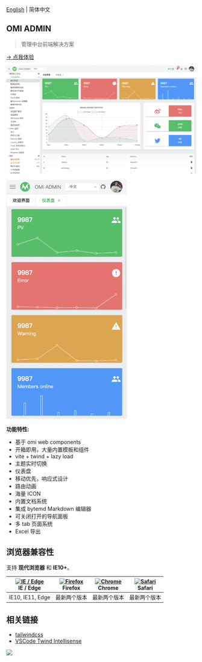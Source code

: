 [English](./README.md) | 简体中文 

## OMI ADMIN

> 管理中台前端解决方案

[→ 点我体验](https://tencent.github.io/omi/packages/admin/dist/index.html)

![](../../assets/admin-pc.png)

<img src="../../assets/admin-mb.png" width="320">

**功能特性:**

* 基于 omi web components
* 开箱即用，大量内置模板和组件
* vite + twind + lazy load
* 主题实时切换
* 仪表盘
* 移动优先，响应式设计
* 路由动画
* 海量 ICON 
* 内置文档系统
* 集成 bytemd Markdown 编辑器
* 可关闭打开的导航面板
* 多 tab 页面系统
* Excel 导出


## 浏览器兼容性

支持 **现代浏览器** 和 **IE10+**。

| [<img src="https://raw.githubusercontent.com/alrra/browser-logos/master/src/edge/edge_48x48.png" alt="IE / Edge" width="24px" height="24px" />](https://godban.github.io/browsers-support-badges/)</br>IE / Edge | [<img src="https://raw.githubusercontent.com/alrra/browser-logos/master/src/firefox/firefox_48x48.png" alt="Firefox" width="24px" height="24px" />](https://godban.github.io/browsers-support-badges/)</br>Firefox | [<img src="https://raw.githubusercontent.com/alrra/browser-logos/master/src/chrome/chrome_48x48.png" alt="Chrome" width="24px" height="24px" />](https://godban.github.io/browsers-support-badges/)</br>Chrome | [<img src="https://raw.githubusercontent.com/alrra/browser-logos/master/src/safari/safari_48x48.png" alt="Safari" width="24px" height="24px" />](https://godban.github.io/browsers-support-badges/)</br>Safari |
| --------- | --------- | --------- | --------- |
| IE10, IE11, Edge | 最新两个版本 | 最新两个版本| 最新两个版本 |

## 相关链接

* [tailwindcss](https://tailwindcss.com/docs/container)
* [VSCode Twind Intellisense](https://marketplace.visualstudio.com/items?itemName=sastan.twind-intellisense)

![](https://raw.githubusercontent.com/tw-in-js/vscode-twind-intellisense/main/assets/demo.gif)

